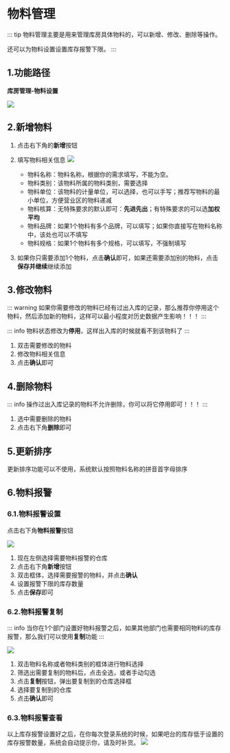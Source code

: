 # 物料管理
::: tip
物料管理主要是用来管理库房具体物料的，可以新增、修改、删除等操作。

还可以为物料设置设置库存报警下限。
:::

## 1.功能路径
**库房管理-物料设置**

![](https://wiki-cdsoft.oss-cn-hangzhou.aliyuncs.com/202502261245267.png)



## 2.新增物料
1. 点击右下角的**新增**按钮
2. 填写物料相关信息
![](https://wiki-cdsoft.oss-cn-hangzhou.aliyuncs.com/202502261249790.png)
   + 物料名称：物料名称，根据你的需求填写，不能为空。
   + 物料类别：该物料所属的物料类别，需要选择
   + 物料单位：该物料的计量单位，可以选择，也可以手写；推荐写物料的最小单位，方便营业区的物料递减
   + 物料核算：无特殊要求的默认即可：**先进先出**；有特殊要求的可以选**加权平均**
   + 物料品牌：如果1个物料有多个品牌，可以填写；如果你直接写在物料名称中，该处也可以不填写
   + 物料规格：如果1个物料有多个规格，可以填写，不强制填写
  
3. 如果你只需要添加1个物料，点击**确认**即可，如果还需要添加别的物料，点击**保存并继续**继续添加


## 3.修改物料
::: warning
如果你需要修改的物料已经有过出入库的记录，那么推荐你停用这个物料，然后添加新的物料，这样可以最小程度对历史数据产生影响！！！
:::

::: info
物料状态修改为**停用**，这样出入库的时候就看不到该物料了
:::
1. 双击需要修改的物料
2. 修改物料相关信息
3. 点击**确认**即可


## 4.删除物料
::: info
操作过出入库记录的物料不允许删除，你可以将它停用即可！！！
:::

1. 选中需要删除的物料
2. 点击右下角**删除**即可

## 5.更新排序
更新排序功能可以不使用，系统默认按照物料名称的拼音首字母排序

## 6.物料报警
### 6.1.物料报警设置
点击右下角**物料报警**按钮

![](https://wiki-cdsoft.oss-cn-hangzhou.aliyuncs.com/202502261312714.png)
1. 现在左侧选择需要物料报警的仓库
2. 点击右下角**新增**按钮
3. 双击框体，选择需要报警的物料，并点击**确认**
4. 设置报警下限的库存数量
5. 点击**保存**即可

### 6.2.物料报警复制
::: info
当你在1个部门设置好物料报警之后，如果其他部门也需要相同物料的库存报警，那么我们可以使用**复制**功能
:::

![](https://wiki-cdsoft.oss-cn-hangzhou.aliyuncs.com/202502261319724.png)
1. 双击物料名称或者物料类别的框体进行物料选择
2. 筛选出需要复制的物料后，点击全选，或者手动勾选
3. 点击**复制**按钮，弹出要复制到的仓库选择框
4. 选择要复制到的仓库
5. 点击**确认**即可

### 6.3.物料报警查看
以上库存报警设置好之后，在你每次登录系统的时候，如果吧台的库存低于设置的库存报警数量，系统会自动提示你，请及时补货。
![](https://wiki-cdsoft.oss-cn-hangzhou.aliyuncs.com/202502261325351.png)